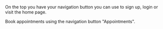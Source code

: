 On the top you have your navigation button you can use to sign up, login or visit the home page.

Book appointments using the navigation button "Appointments".
